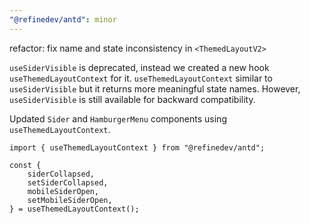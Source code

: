 ```yaml
---
"@refinedev/antd": minor
---
```


refactor: fix name and state inconsistency in `<ThemedLayoutV2>`

`useSiderVisible` is deprecated, instead we created a new hook `useThemedLayoutContext` for it. `useThemedLayoutContext` similar to `useSiderVisible` but it returns more meaningful state names. However, `useSiderVisible` is still available for backward compatibility.

Updated `Sider` and `HamburgerMenu` components using `useThemedLayoutContext`.

```tsx
import { useThemedLayoutContext } from "@refinedev/antd";

const {
    siderCollapsed,
    setSiderCollapsed,
    mobileSiderOpen,
    setMobileSiderOpen,
} = useThemedLayoutContext();
```
